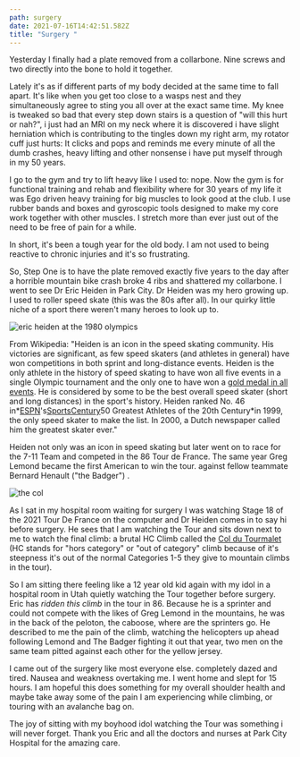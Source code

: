 ```yaml
---
path: surgery
date: 2021-07-16T14:42:51.582Z
title: "Surgery "
---
```

Yesterday I finally had a plate removed from a collarbone.  Nine screws and two directly into the bone to hold it together.  

Lately it's as if different parts of my body decided at the same time to fall apart.  It's like when you get too close to a wasps nest and they simultaneously agree to sting you all over at the exact same time.  My knee is tweaked so bad that every step down stairs is a question of "will this hurt or nah?", i just had an MRI on my neck where it is discovered i have slight herniation which is contributing to the tingles down my right arm, my rotator cuff just hurts: It clicks and pops and reminds me every minute of all the dumb crashes, heavy lifting and other nonsense i have put myself through in my 50 years.  

I go to the gym and try to lift heavy like I used to: nope.  Now the gym is for functional training and rehab and flexibility where for 30 years of my life it was Ego driven heavy training for big muscles to look good at the club.  I use rubber bands and boxes and gyroscopic tools designed to make my core work together with other muscles.  I stretch more than ever just out of the need to be free of pain for a while.  

In short, it's been a tough year for the old body.  I am not used to being reactive to chronic injuries and it's so frustrating.  

So, Step One is to have the plate removed exactly five years to the day after a horrible mountain bike crash broke 4 ribs and shattered my collarbone.  I went to see Dr Eric Heiden in Park City.  Dr Heiden was my hero growing up. I used to roller speed skate (this was the 80s after all). In our quirky little niche of a sport there weren't many heroes to look up to.  



![eric heiden at the 1980 olympics](https://ucarecdn.com/2134bf2b-1e45-49d0-9281-339fba04c6b6/ "Dr Heiden")

From Wikipedia: "Heiden is an icon in the speed skating community. His victories are significant, as few speed skaters (and athletes in general) have won competitions in both sprint and long-distance events. Heiden is the only athlete in the history of speed skating to have won all five events in a single Olympic tournament and the only one to have won a [gold medal in all events](https://en.wikipedia.org/wiki/List_of_Olympic_medalists_in_speed_skating). He is considered by some to be the best overall speed skater (short and long distances) in the sport's history. Heiden ranked No. 46 in*[ESPN](https://en.wikipedia.org/wiki/ESPN "ESPN")'s[SportsCentury](https://en.wikipedia.org/wiki/SportsCentury "List of Olympic medalists in speed skating")50 Greatest Athletes of the 20th Century*in 1999, the only speed skater to make the list. In 2000, a Dutch newspaper called him the greatest skater ever." 

Heiden not only was an icon in speed skating but later went on to race for the 7-11 Team and competed in the 86 Tour de France.  The same year Greg Lemond became the first American to win the tour. against fellow teammate Bernard Henault ("the Badger") .



![the col](https://ucarecdn.com/d2746e93-7a69-4b78-89bd-1de99846e5f2/ "col du tourmalet")

As I sat in my hospital room waiting for surgery I was watching Stage 18 of the 2021 Tour De France on the computer and Dr Heiden comes in  to say hi before surgery.  He sees that I am watching the Tour and sits down next to me to watch the final climb: a brutal HC Climb called the [Col du Tourmalet ](https://cdn.shopify.com/s/files/1/0040/5251/6910/files/TDF21_ETP18_PROFILS_PARTICULIERS_COL_DU_TOURMALET_600x600.jpg?v=1626186517)(HC stands for "hors category" or "out of category" climb because of it's steepness it's out of the normal Categories 1-5 they give to mountain climbs in the tour).   

So I am sitting there feeling like a 12 year old kid again with my idol in a hospital room in Utah quietly watching the Tour together before surgery.  Eric has *ridden this climb* in the tour in 86.  Because he is a sprinter and could not compete with the likes of Greg Lemond in the mountains, he was in the back of the peloton, the caboose, where are the sprinters go. He described to me the pain of the climb, watching the helicopters up ahead following Lemond and The Badger fighting it out that year, two men on the same team pitted against each other for the yellow jersey.   

I came out of the surgery like most everyone else. completely dazed and tired. Nausea and weakness overtaking me. I went home and slept for 15 hours.  I am hopeful this does something for my overall shoulder health and maybe take away some of the pain I am experiencing while climbing, or touring with an avalanche bag on.  

The joy of sitting with my boyhood idol watching the Tour was something i will never forget. Thank you Eric and all the doctors and nurses at Park City Hospital for the amazing care.